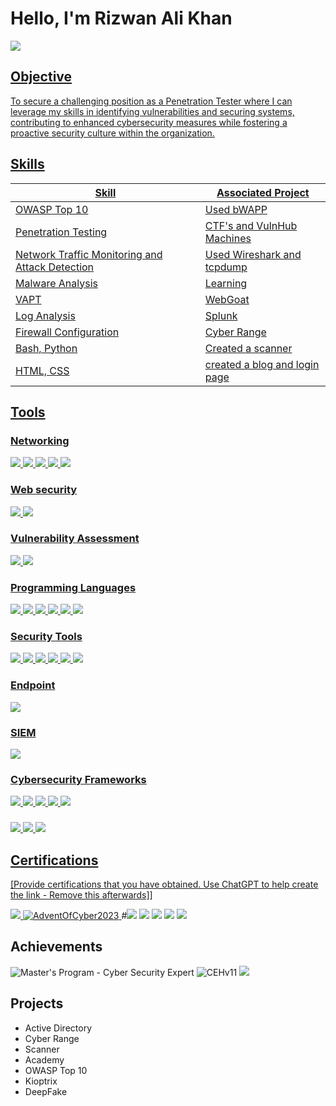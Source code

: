 # Hello, I'm Rizwan Ali Khan
<a href="https://www.linkedin.com/in/patanrizwanalikhan"/><img src="https://img.shields.io/badge/-LinkedIn-0072b1?&style=for-the-badge&logo=linkedin&logoColor=white" />

## Objective
To secure a challenging position as a Penetration Tester where I can leverage my skills in identifying vulnerabilities and securing systems, contributing to enhanced cybersecurity measures while fostering a proactive security culture within the organization.
## Skills

| Skill                                         | Associated Project         |
|-----------------------------------------------|----------------------------|
| OWASP Top 10          |Used bWAPP|
|Penetration Testing |CTF's and VulnHub Machines|
| Network Traffic Monitoring and Attack Detection |Used Wireshark and tcpdump |
| Malware Analysis                                | Learning|
| VAPT     | WebGoat|
| Log Analysis                 |Splunk |
| Firewall Configuration                         | Cyber Range |
| Bash, Python | Created a scanner |
| HTML, CSS                                       | created a blog and login page |

## Tools

### Networking
<div>
    <img src="https://img.shields.io/badge/-Wireshark-1679A7?&style=for-the-badge&logo=Wireshark&logoColor=white" />
   <img src="https://img.shields.io/badge/-TCPdump-FF6F61?style=for-the-badge&logo=TCPdump&logoColor=white" />
<img src="https://img.shields.io/badge/-Nmap-4EAA25?style=for-the-badge&logo=Nmap&logoColor=white" />
<img src="https://img.shields.io/badge/-Networking-FF4B00?style=for-the-badge&logo=Network&logoColor=white" />
<img src="https://img.shields.io/badge/-pfSense-3E66B8?style=for-the-badge&logo=pfSense&logoColor=white" />
</div>

### Web security
<div>
<img src="https://img.shields.io/badge/-OWASP%20Top%2010-5B5EA6?style=for-the-badge&logo=OWASP&logoColor=white" />
<img src="https://img.shields.io/badge/-Web%20Security-4B4B4B?style=for-the-badge&logo=Web&logoColor=white" />
</div>

### Vulnerability Assessment
<div>
    <img src="https://img.shields.io/badge/-VAPT-FF6F61?style=for-the-badge&logo=Security&logoColor=white" />
<img src="https://img.shields.io/badge/-FFUF-00BFFF?style=for-the-badge&logo=Security&logoColor=white" />
</div>

### Programming Languages
<div>
<img src="https://img.shields.io/badge/-Python-3776AB?style=for-the-badge&logo=Python&logoColor=white" />
<img src="https://img.shields.io/badge/-Go-00ADD8?style=for-the-badge&logo=Go&logoColor=white" />
<img src="https://img.shields.io/badge/-Bash-4EAA25?style=for-the-badge&logo=GNU%20Bash&logoColor=white" />
<img src="https://img.shields.io/badge/-HTML-E34F26?style=for-the-badge&logo=HTML5&logoColor=white" />
<img src="https://img.shields.io/badge/-CSS-1572B6?style=for-the-badge&logo=CSS3&logoColor=white" />
<img src="https://img.shields.io/badge/-PHP-777BB4?style=for-the-badge&logo=PHP&logoColor=white" />
</div>

### Security Tools
<div>
<img src="https://img.shields.io/badge/-Metasploit-00A1E4?style=for-the-badge&logo=Metasploit&logoColor=white" />
<img src="https://img.shields.io/badge/-Nessus-6B4C9A?style=for-the-badge&logo=Nessus&logoColor=white" />
    <img src="https://img.shields.io/badge/-OpenVAS-009900?style=for-the-badge&logo=OpenVAS&logoColor=white" />
<img src="https://img.shields.io/badge/-Kali%20Linux-557C94?style=for-the-badge&logo=Kali%20Linux&logoColor=white" />
    <img src="https://img.shields.io/badge/-DirBuster-FF6F61?style=for-the-badge&logo=Security&logoColor=white" />
<img src="https://img.shields.io/badge/-TheHarvester-00A1E4?style=for-the-badge&logo=Security&logoColor=white" />
</div>
    
### Endpoint
<div>
    <img src="https://img.shields.io/badge/-Microsoft_Defender_for_Endpoint-00A4EF?&style=for-the-badge&logo=Microsoft&logoColor=white" />
</div>

### SIEM
<div>
    <img src="https://img.shields.io/badge/-Splunk-000000?&style=for-the-badge&logo=Splunk&logoColor=white" />
</div>

### Cybersecurity Frameworks
<div>
<img src="https://img.shields.io/badge/-MITRE%20ATT%26CK-7D8B3A?style=for-the-badge&logo=MITRE&logoColor=white" />
<img src="https://img.shields.io/badge/-NIST-4D4D4D?style=for-the-badge&logo=NIST&logoColor=white" />
<img src="https://img.shields.io/badge/-PCI%20DSS-0094D8?style=for-the-badge&logo=Payment&logoColor=white" />
<img src="https://img.shields.io/badge/-HIPAA-5A8BFF?style=for-the-badge&logo=Health&logoColor=white" />
<img src="https://img.shields.io/badge/-ISO%2027001-0072C6?style=for-the-badge&logo=ISO&logoColor=white" />
</div>

###
<div>
   <img src="https://img.shields.io/badge/-OSINT-2D87F0?style=for-the-badge&logo=OpenSearch&logoColor=white" />
    <img src="https://img.shields.io/badge/-Cyber%20Security-FF4F4F?style=for-the-badge&logo=Security&logoColor=white" />
    <img src="https://img.shields.io/badge/-Cloud%20Computing-00B2E2?style=for-the-badge&logo=Cloudflare&logoColor=white" />
</div>

## Certifications
[Provide certifications that you have obtained. Use ChatGPT to help create the link - Remove this afterwards]]
<div>
<img src="https://img.shields.io/badge/-Security%2B-FF0000?&style=for-the-badge&logo=CompTIA&logoColor=white" />
    <a href="https://tryhackme.com/room/adventofcyber2023">
    <img src="https://img.shields.io/badge/-AdventOfCyber2023-007BFF?&style=for-the-badge&logo=TryHackMe&logoColor=white" alt="AdventOfCyber2023">
</a>
#<img src="https://img.shields.io/badge/-Certified%20Ethical%20Hacker-007BFF?style=for-the-badge&logo=EC-Council&logoColor=white" />
<img src="https://img.shields.io/badge/-CompTIA%20Security%2B%20%28701%29%20In%20Progress-007BFF?style=for-the-badge&logo=CompTIA&logoColor=white" />
<img src=" https://img.shields.io/badge/-Practical%20Ethical%20Hacking-007BFF?style=for-the-badge&logo=TryHackMe&logoColor=white" />
<img src=" https://img.shields.io/badge/-Cybersecurity%20Bootcamp%20Cohort%209-007BFF?style=for-the-badge&logo=CyberTalents&logoColor=white" />
<img src=" https://img.shields.io/badge/-Certified%20Penetration%20Testing%20Professional-007BFF?style=for-the-badge&logo=EC-Council&logoColor=white" />

</div>

## Achievements

<div>
<img src="https://img.shields.io/badge/Master's%20Program-Cyber%20Security%20Expert-808080?style=for-the-badge&logo=simplilearn&logoColor=white" alt="Master's Program - Cyber Security Expert"/>
<img src="https://img.shields.io/badge/-CEHv11-FF0000?style=for-the-badge&logo=ec-council&logoColor=white" alt="CEHv11"/>
<img src="https://img.shields.io/badge/-Certified%20Ethical%20Hacker-FF0000?style=for-the-badge&logo=EC-Council&logoColor=white"/>

</div>


## Projects
- Active Directory
- Cyber Range
- Scanner
- Academy
- OWASP Top 10
- Kioptrix
- DeepFake

